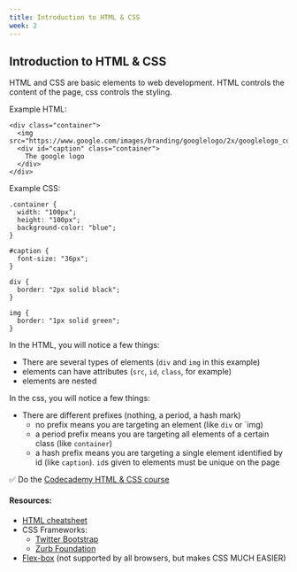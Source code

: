 ```yaml
---
title: Introduction to HTML & CSS
week: 2
---
```


## Introduction to HTML & CSS
HTML and CSS are basic elements to web development. HTML controls the content of the page, css controls the styling.

Example HTML:
```
<div class="container">
  <img src="https://www.google.com/images/branding/googlelogo/2x/googlelogo_color_120x44dp.png">
  <div id="caption" class="container">
    The google logo
  </div>
</div>
```

Example CSS:
```
.container {
  width: "100px";
  height: "100px";
  background-color: "blue";
}

#caption {
  font-size: "36px";
}

div {
  border: "2px solid black";
}

img {
  border: "1px solid green";
}
```

In the HTML, you will notice a few things:
* There are several types of elements (`div` and `img` in this example)
* elements can have attributes (`src`, `id`, `class`, for example)
* elements are nested

In the css, you will notice a few things:
* There are different prefixes (nothing, a period, a hash mark)
  - no prefix means you are targeting an element (like `div` or `img)
  - a period prefix means you are targeting all elements of a certain class (like `container`)
  - a hash prefix means you are targeting a single element identified by id (like `caption`). `id`s given to elements must be unique on the page

:white_check_mark: Do the [Codecademy HTML & CSS course](https://www.codecademy.com/learn/learn-html-css)

#### Resources:
* [HTML cheatsheet](http://www.simplehtmlguide.com/cheatsheet.php)
* CSS Frameworks:
  - [Twitter Bootstrap](http://getbootstrap.com/getting-started/#examples)
  - [Zurb Foundation](http://zurb.com/responsive)
* [Flex-box](https://css-tricks.com/snippets/css/a-guide-to-flexbox/) (not supported by all browsers, but makes CSS MUCH EASIER)